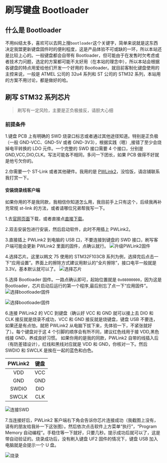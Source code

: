 # 刷写键盘 Bootloader

## 什么是 Bootloader

不用纠结太多，喜欢可以去网上搜`bootloader`这个关键字，简单来说就是这东西决定我盟更新键盘固件时的便利程度，这是产品体验不可或缺的一环，所以本站还是比较上心的。一般键盘都会自带有 Bootloader，但可能由于在发售时欠考虑或者技术力问题，选定的方案都可能不太好用（在本站的理念中），所以本站会根据各键盘的特点用爱给他们开发一个好用的 Bootloader。就目前客制化键盘使用的主控来说，一般是 ATMEL 公司的 32u4 系列和 ST 公司的 STM32 系列，本站用的方案不用讨论，都是做好的哈。

## 刷写 STM32 系列芯片

> 刷写有一定风险，主要是正负极接反，请胆大心细

### 前提条件

1.键盘 PCB 上有明确的 SWD 烧录口标志或者通过其他途径知道。特别是正负极（一般 GND-VCC、GND-5V 或者 GND-3V3），根据实践（嗯）,接错了至少会烧掉电平转换的 LDO 元件。一个完整的 SWD 接口需要 4 个接口，分别是 GND,VCC,DIO,CLK。写法可能各不相同，多问一下团长，如果 PCB 做得不好就是他亏欠你的。

2.你需要一个 ST-Link 或者其他硬件。我用的是 [PWLink2](https://m.tb.cn/h.U8COq81?tk=i0o4dV8s2QM)，没恰饭，请店铺联系我打赏一下。

#### 安装烧录线客户端

如果你用的不是我同款，我相信你知道怎么用，我目前手上只有这个，后续我再补充常规 st-link 的方法，或者请哪位兄弟帮我写一下。

1.去[官网页面](https://www.powerwriter.com/index/index/products.html?p=5)下载，或者直接点[直接下载](https://www.powerwriter.com/uploads/20221124/3c31e8e390cba2085c469968d6c3bdec.zip)。

2.双击安装包进行安装，然后启动软件，此时不用插上 PWLink2。

3.直接插上 PWLink2 到电脑的 USB 口，不要连接到键盘的 SWD 接口，刷写客户端可能会更新 PWLink2 里面的固件，点确认就行。
![升级PWLink2固件](#/img/PWLink2/Pwlink2_1.png "升级PWLink2固件")

4.选择芯片。这里以韩文 75 使用的 STM32F103CB 系列为例，选择完后点击一下“应用设置”。界面上的擦除方式建议用默认的“全片擦除”，接口电平一般就是 3.3V。基本默认就可以了。
![选择芯片](#/img/PWLink2/Pwlink2_2.png "选择芯片")

5.选择 Bootloader 固件。一路点确认即可，起始位置就是 `0x08000000`，因为这是 Bootloader，芯片启动后运行的第一个程序,最后别忘了点一下“应用固件”。
![选择bootloader固件](#/img/PWLink2/Pwlink2_3.png "选择bootloader固件")

![选择bootloader固件](#/img/PWLink2/Pwlink2_4.png "选择bootloader固件")

6.连接 PWLink2 的 VCC 到键盘（确认好 VCC 和 GND 就可以接上去 DIO 和 CLK 接反就是烧录不成功，VCC 和 GND 接反就是烧键盘，键盘 USB 不要连，如果还是有点怕，就把 PWLink2 从电脑下拔下来，先体验一下，不紧张就好了）。每个键盘对于这 4 个引脚的顺序会有所不同，建议红色线用于接 VDD,黑色线接 GND，养成良好习惯。
如果你用的是我的同款，PWLink2 自带的线插入后（有防差错设计），红线和黑线对应就是 VDD 和 GND，你核对一下。然后 SWDIO 和 SWCLK 是挨在一起的蓝色和白色。

| PWLink2 | 键盘 |
| :-----: | :--: |
|   VDD   | VCC  |
|   GND   | GND  |
|  SWDIO  | DIO  |
|  SWCLK  | CLK  |

![连接SWD](#/img/PWLink2/Pwlink2_5.png "连接SWD")

7.当连接好后，PWLink2 客户端右下角会告诉你芯片连接成功（我截图上没有，请有的朋友给我补一下这张图）。然后依次点击软件上方菜单“执行”，“Program Memory 自动编程”。手稳住等一下就好，只要几秒。提示成功后就可以了，这是带自动验证的。烧录成功后，没有刷入键盘 UF2 固件的情况下，键盘 USB 加入电脑就是会提示一个 U 盘。

![烧录](#/img/PWLink2/Pwlink2_6.png "烧录")
